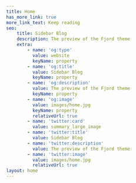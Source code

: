 ```yaml
---
title: Home
has_more_link: true
more_link_text: Keep reading
seo:
    title: Sidebar Blog
    description: The preview of the Fjord theme
    extra:
        - name: 'og:type'
          value: website
          keyName: property
        - name: 'og:title'
          value: Sidebar Blog
          keyName: property
        - name: 'og:description'
          value: The preview of the Fjord theme
          keyName: property
        - name: 'og:image'
          value: images/home.jpg
          keyName: property
          relativeUrl: true
        - name: 'twitter:card'
          value: summary_large_image
        - name: 'twitter:title'
          value: Sidebar Blog
        - name: 'twitter:description'
          value: The preview of the Fjord theme
        - name: 'twitter:image'
          value: images/home.jpg
          relativeUrl: true
layout: home
---
```

